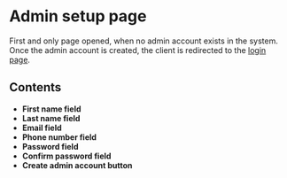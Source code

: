 # Admin setup page

First and only page opened, when no admin account exists in the system.
Once the admin account is created, the client is redirected to the [login page](login.md).

## Contents

- **First name field**
- **Last name field**
- **Email field**
- **Phone number field**
- **Password field**
- **Confirm password field**
- **Create admin account button**